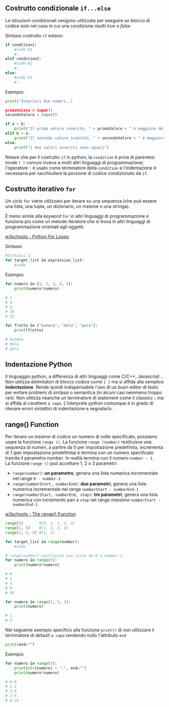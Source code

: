 ## Costrutto condizionale `if...else`

Le istruzioni condizionali vengono utilizzate per eseguire un blocco di codice solo nel caso in cui una condizione risulti *true* o *false*

Sintassi costrutto `if` esteso:

```py
if condition1:
    #code 01
    #..
elif condition2:
    #code 02
    #..
else:
    #code 03
    #..
```

Esempio:

```py
print("Inserisci due numeri..)

primoValore = input()
secondoValore = input()

if a > b:
    print("Il primo valore inserito, " + primoValore + " è maggiore del secondo valore inserito, " + secondoValore)
elif b > a:
    print("Il secondo valore inserito, " + secondoValore + " è maggiore del primo valore inserito, " + primoValore)
else:
    print("i due valori inseriti sono uguali")
```

Notare che per il costrutto `if` in python, la `condition` è priva di parentesi tonde `( )` comuni invece a molti altri linguaggi di programmazione; l'operatore `:` è usato come terminatore della `condition` e l'indentazione è necessaria per racchiudere la porzione di codice condizionato da `if`.

## Costrutto iterativo `for`

Un ciclo `for` viene utilizzato per iterare su una sequenza (che può essere una lista, una tupla, un dizionario, un insieme o una stringa).

È meno simile alla *keyword* `for` in altri linguaggi di programmazione e funziona più come un metodo iteratore che si trova in altri linguaggi di programmazione orientati agli oggetti.

[w3schools - Python For Loops](https://www.w3schools.com/python/python_for_loops.asp)

Sintassi:

```py
#Sintassi 1:
for target_list in expression_list:
    #code
```

Esempio:

```py
for numero in [1, 2, 3, 4, 5]:
    print(numero*numero)

# 1
# 4
# 9
# 16
# 25

for frutto in ["banana", "mela", "pera"]:
    print(frutto)

# banana
# mela
# pera
```

## Indentazione Python
Il linguaggio python, a differenza di altri linguaggi come C/C++, Javascript .. Non utilizza delimitatori di blocco codice come `{ }` ma si affida alla semplice **indentazione**. Rende quindi indispensabile l'uso di un buon editor di testo per evitare problemi di sintassi o semantica (in alcuni casi nemmeno troppo rari). Non utilizza neanche un terminatore di statement come il classico `;` ma si affida al carattere `a capo`. L'interprete python comunque è in grado di rilevare errori sintattici di indentazione e segnalarlo.

## range() Function

Per iterare un insieme di codice un numero di volte specificato, possiamo usare la funzione `range ()`.
La funzione  `range (number)` restituisce una sequenza di numeri, a partire da 0 per impostazione predefinita, incrementa di 1 (per impostazione predefinita) e termina con un numero specificato tramite il parametro *number*. In realtà termina con il numero `number - 1`.<br>
La funzione `range ()` può accettare 1, 2 o 3 parametri:

- `range(number)`: **un parametro**, genera una lista numerica incrementale nel range `0 - number-1` 
- `range(numberStart, numberEnd)`: **due parametri**, genera una lista numerica incrementale nel range `numberStart - numberEnd-1` 
- `range(numberStart, numberEnd, step)`: **tre parametri**, genera una lista numerica con incremento pari a `step` nel range *massimo* `numberStart - numberEnd-1` 

[w3schools - The range() Function](https://www.w3schools.com/python/python_for_loops.asp)

```py
range(5)       #[0, 1, 2, 3, 4]
range(1, 5)    #[1, 2, 3, 4]
range(1, 5, 2) #[1, 3]
```

```py
for target_list in range(number):
    #code
```

```py
# range(number) costruisce una lista da 0 a number-1
for numero in range(5):
    print(numero*numero)

# 0
# 1
# 4
# 9
# 16

for numero in range(1, 5, 2):
    print(numero)

# 1
# 3
```

Nel seguente esempio specifico alla funzione `print()` di non utilizzare il terminatore di default `a capo` rendendo nullo l'attributo `end` 

```py
print(end="")
```

Esempio:

```py
for numero in range(5):
    print(str(numero) + ":", end="")
    print(numero*numero)

# 0:0
# 1:1
# 2:4
# 3:9
# 4:16
```

